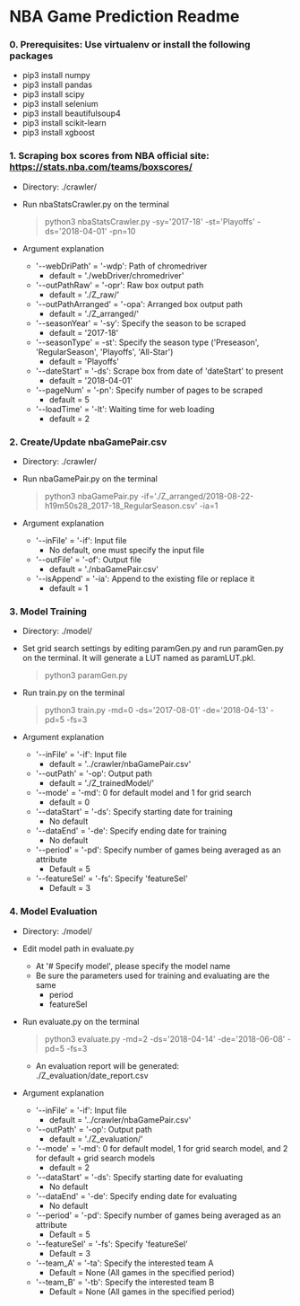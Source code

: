 # NBA Game Prediction Readme
### 0. Prerequisites: Use virtualenv or install the following packages
- pip3 install numpy
- pip3 install pandas
- pip3 install scipy
- pip3 install selenium
- pip3 install beautifulsoup4
- pip3 install scikit-learn
- pip3 install xgboost


### 1. Scraping box scores from NBA official site: https://stats.nba.com/teams/boxscores/
- Directory: ./crawler/
- Run nbaStatsCrawler.py on the terminal
    > python3 nbaStatsCrawler.py -sy='2017-18' -st='Playoffs' -ds='2018-04-01' -pn=10


- Argument explanation
    - '--webDriPath' = '-wdp': Path of chromedriver
        - default = './webDriver/chromedriver'
    - '--outPathRaw' = '-opr': Raw box output path
        - default = './Z_raw/'
    - '--outPathArranged' = '-opa': Arranged box output path
        - default = './Z_arranged/'
    - '--seasonYear' = '-sy': Specify the season to be scraped
        - default = '2017-18'
    - '--seasonType' = -st': Specify the season type ('Preseason', 'RegularSeason', 'Playoffs', 'All-Star')
        - default = 'Playoffs'
    - '--dateStart' = '-ds': Scrape box from date of 'dateStart' to present
        - default = '2018-04-01'
    - '--pageNum' = '-pn': Specify number of pages to be scraped
        - default = 5
    - '--loadTime' = '-lt': Waiting time for web loading
        - default = 2


### 2. Create/Update nbaGamePair.csv
- Directory: ./crawler/
- Run nbaGamePair.py on the terminal 
    > python3 nbaGamePair.py -if='./Z_arranged/2018-08-22-h19m50s28_2017-18_RegularSeason.csv' -ia=1


- Argument explanation
    - '--inFile' = '-if': Input file
        - No default, one must specify the input file
    - '--outFile' = '-of': Output file
        - default = './nbaGamePair.csv'
    - '--isAppend' = '-ia': Append to the existing file or replace it
        - default = 1


### 3. Model Training
- Directory: ./model/
- Set grid search settings by editing paramGen.py and run paramGen.py on the terminal. It will generate a LUT named as paramLUT.pkl.
    > python3 paramGen.py
    
    
- Run train.py on the terminal 
    > python3 train.py -md=0 -ds='2017-08-01' -de='2018-04-13' -pd=5 -fs=3


- Argument explanation
    - '--inFile' = '-if': Input file
        - default = '../crawler/nbaGamePair.csv'
    - '--outPath' = '-op': Output path
        - default = './Z_trainedModel/'
    - '--mode' = '-md': 0 for default model and 1 for grid search
        - default = 0
    - '--dataStart' = '-ds': Specify starting date for training
        - No default
    - '--dataEnd' = '-de': Specify ending date for training
        - No default
    - '--period' = '-pd': Specify number of games being averaged as an attribute
        - Default = 5
    - '--featureSel' = '-fs': Specify 'featureSel'
        - Default = 3


### 4. Model Evaluation
- Directory: ./model/
- Edit model path in evaluate.py
    - At '# Specify model', please specify the model name
    - Be sure the parameters used for training and evaluating are the same
        - period
        - featureSel
        
        
- Run evaluate.py on the terminal
    > python3 evaluate.py -md=2 -ds='2018-04-14' -de='2018-06-08' -pd=5 -fs=3
    
    - An evaluation report will be generated: ./Z_evaluation/date_report.csv
    
    
- Argument explanation
    - '--inFile' = '-if': Input file
        - default = '../crawler/nbaGamePair.csv'
    - '--outPath' = '-op': Output path
        - default = './Z_evaluation/'
    - '--mode' = '-md': 0 for default model, 1 for grid search model, and 2 for default + grid search models
        - default = 2
    - '--dataStart' = '-ds': Specify starting date for evaluating
        - No default
    - '--dataEnd' = '-de': Specify ending date for evaluating
        - No default
    - '--period' = '-pd': Specify number of games being averaged as an attribute
        - Default = 5
    - '--featureSel' = '-fs': Specify 'featureSel'
        - Default = 3
    - '--team_A' = '-ta': Specify the interested team A
        - Default = None (All games in the specified period)
    - '--team_B' = '-tb': Specify the interested team B
        - Default = None (All games in the specified period)